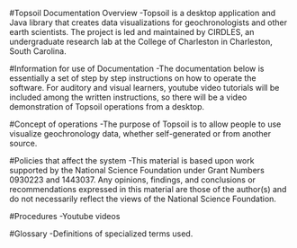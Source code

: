 #Topsoil Documentation Overview
-Topsoil is a desktop application and Java library that creates data visualizations for geochronologists and other earth scientists. 
The project is led and maintained by CIRDLES, an undergraduate research lab at the College of Charleston in Charleston, South Carolina.

#Information for use of Documentation
	-The documentation below is essentially a set of step by step instructions on how to operate the software. For auditory and visual
	learners, youtube video tutorials will be included among the written instructions, so there will be a video demonstration of
	Topsoil operations from a desktop.

#Concept of operations
	-The purpose of Topsoil is to allow people to use visualize geochronology data, whether self-generated or from another source. 
	
#Policies that affect the system
-This material is based upon work supported by the National Science Foundation under Grant Numbers 0930223 and 1443037.
  Any opinions, findings, and conclusions or recommendations expressed in this material are those of the author(s) and do
  not necessarily reflect the views of the National Science Foundation.
	
#Procedures
  -Youtube videos

#Glossary
	-Definitions of specialized terms used. 
